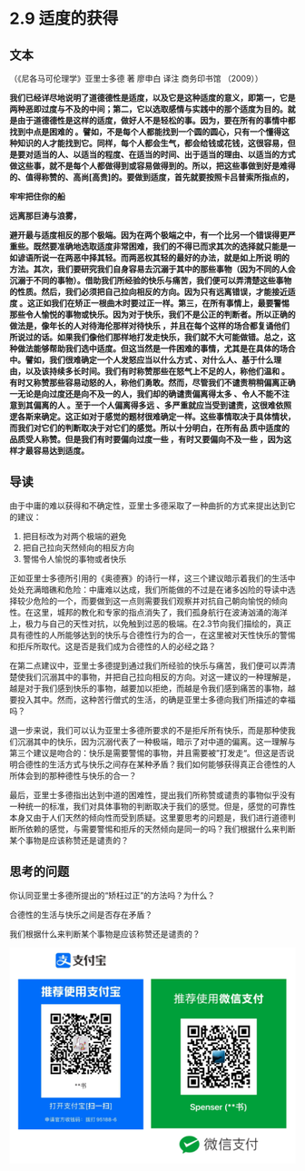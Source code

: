 # 2.9 适度的获得

## 文本

（《尼各马可伦理学》亚里士多德 著 廖申白 译注 商务印书馆 （2009））

**我们已经详尽地说明了道德德性是适度，以及它是这种适度的意义，即第一，它是两种恶即过度与不及的中间；第二，它以选取感情与实践中的那个适度为目的。就是由于道德德性是这样的适度，做好人不是轻松的事。因为，要在所有的事情中都找到中点是困难的 。譬如，不是每个人都能找到一个圆的圆心，只有一个懂得这种知识的人才能找到它。同样，每个人都会生气，都会给钱或花钱，这很容易，但是要对适当的人、以适当的程度、在适当的时间、出于适当的理由、以适当的方式做这些事，就不是每个人都做得到或容易做得到的。所以，把这些事做到好是难得的、值得称赞的、高尚\[高贵\]的。要做到适度，首先就要按照卡吕普索所指点的，**

**牢牢把住你的船**

**远离那巨涛与浪雾，**

**避开最与适度相反的那个极端。因为在两个极端之中，有一个比另一个错误得更严重些。既然要准确地选取适度非常困难，我们的不得已而求其次的选择就只能是一如谚语所说一在两恶中择其轻。而两恶权其轻的最好的办法，就是如上所说 明的方法。其次，我们要研究我们自身容易去沉溺于其中的那些事物（因为不同的人会沉溺于不同的事物）。借助我们所经验的快乐与痛苦，我们便可以弄清楚这些事物的性质。然后，我们必须把自己拉向相反的方向。因为只有远离错误，才能接近适度 。这正如我们在矫正一根曲木时要过正一样。第三，在所有事情上，最要警惕那些令人愉悦的事物或快乐。因为对于快乐，我们不是公正的判断者。所以正确的做法是，像年长的人对待海伦那样对待快乐 ，并且在每个这样的场合都复诵他们所说过的话。如果我们像他们那样地打发走快乐，我们就不大可能做错。总之，这种做法能够帮助我们选中适度。但这当然是一件困难的事情，尤其是在具体的场合中。譬如，我们很难确定一个人发怒应当以什么方式 、对什么人、基于什么理由，以及该持续多长时间。我们有时称赞那些在怒气上不足的人，称他们温和 。有时又称赞那些容易动怒的人，称他们勇敢。然而，尽管我们不谴责稍稍偏离正确一无论是向过度还是向不及一的人，我们却的确谴责偏离得太多 、令人不能不注意到其偏离的人 。至于一个人偏离得多远 、多严重就应当受到谴责，这很难依照逻各斯来确定。这正如对于感觉的题材很难确定一样。这些事情取决于具体情状，而我们对它们的判断取决于对它们的感觉。所以十分明白，在所有品 质中适度的品质受人称赞。但是我们有时要偏向过度一些 ，有时又要偏向不及一些 ，因为这样才最容易达到适度。**

## 导读

由于中庸的难以获得和不确定性，亚里士多德采取了一种曲折的方式来提出达到它的建议：

1. 把目标改为对两个极端的避免
2. 把自己拉向天然倾向的相反方向
3. 警惕令人愉悦的事物或者快乐

正如亚里士多德所引用的《奥德赛》的诗行一样，这三个建议暗示着我们的生活中处处充满暗礁和危险：中庸难以达成，我们所能做的不过是在诸多凶险的导读中选择较少危险的一个，而要做到这一点则需要我们观察并对抗自己朝向愉悦的倾向性。在这里，城邦的教化和专家的指点消失了，我们孤身航行在波涛汹涌的海洋上，极力与自己的天性对抗，以免触到过恶的极端。在2.3节向我们描绘的，真正具有德性的人所能够达到的快乐与合德性行为的合一，在这里被对天性快乐的警惕和拒斥所取代。这是否是我们成为合德性的人的必经之路？

在第二点建议中，亚里士多德提到通过我们所经验的快乐与痛苦，我们便可以弄清楚使我们沉溺其中的事物，并把自己拉向相反的方向。对这一建议的一种理解是，越是对于我们感到快乐的事物，越要加以拒绝，而越是令我们感到痛苦的事物，越要投入其中。然而，这种苦行僧式的生活，的确是亚里士多德向我们所描述的幸福吗？

退一步来说，我们可以认为亚里士多德所要求的不是拒斥所有快乐，而是那种使我们沉溺其中的快乐，因为沉溺代表了一种极端，暗示了对中道的偏离。这一理解与第三个建议是吻合的：快乐是需要警惕的事物，并且需要被”打发走“。但这是否说明合德性的生活方式与快乐之间存在某种矛盾？我们如何能够获得真正合德性的人所体会到的那种德性与快乐的合一？

最后，亚里士多德指出达到中道的困难性，提出我们所称赞或谴责的事物似乎没有一种统一的标准，我们对具体事物的判断取决于我们的感觉。但是，感觉的可靠性本身又由于人们天然的倾向性而受到质疑。这里要思考的问题是，我们进行道德判断所依赖的感觉，与需要警惕和拒斥的天然倾向是同一的吗？我们根据什么来判断某个事物是应该称赞还是谴责的？

## 思考的问题

你认同亚里士多德所提出的“矫枉过正”的方法吗？为什么？

合德性的生活与快乐之间是否存在矛盾？

我们根据什么来判断某个事物是应该称赞还是谴责的？

![](../.gitbook/assets/qr.png)

